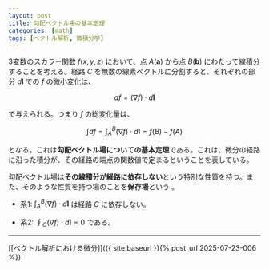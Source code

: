 ```yaml
---
layout: post
title: 勾配ベクトル場の基本定理
categories: [math]
tags: [ベクトル解析, 微積分学]
---
```


3変数のスカラー関数 $f(x,y,z)$ において、点 $A(\mathbf{a})$ から点 $B(\mathbf{b})$ にわたって線積分することを考える。経路 $C$ を無数の線素ベクトルに分割すると、それぞれの部分 $d\mathbf{l}$ での $f$ の微小変化は、

$$
df=(\nabla f)\cdot d\mathbf{l}
$$

で与えられる。つまり $f$ の総変化量は、

$$
\int df=\int_A^B(\nabla f) \cdot d\mathbf{l}=f(B)-f(A)
$$

となる。これは**勾配ベクトル場についての基本定理**である。これは、微分の経路に沿った積分が、その経路の端点の関数値で定まるということを表している。

勾配ベクトル場は**その線積分が経路に依存しない**という特別な性質を持つ。また、そのような性質を持つ場のことを**保存場**という
。
- 系1:  $\int_A^B (\nabla f) \cdot d \mathbf{l}$ は経路 $C$ に依存しない。

- 系2: $\oint_C(\nabla f) \cdot d \mathbf{l}=0$ である。

___
[[ベクトル解析における微分]]({{ site.baseurl }}{% post_url 2025-07-23-006 %})
